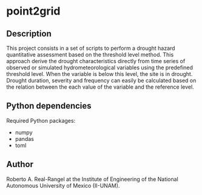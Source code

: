 # point2grid

## Description
This project consists in a set of scripts to perform a drought hazard quantitative assessment based on the threshold level method. This approach derive the drought characteristics directly from time series of observed or simulated hydrometeorological variables using the predefined threshold level.  When the variable is below this level, the site is in drought. Drought duration, severity and frequency can easily be calculated based on the relation between the each value of the variable and the reference level.

## Python dependencies
Required Python packages:
* numpy
* pandas
* toml

## Author
Roberto A. Real-Rangel at the Institute of Engineering of the National Autonomous University of Mexico (II-UNAM).